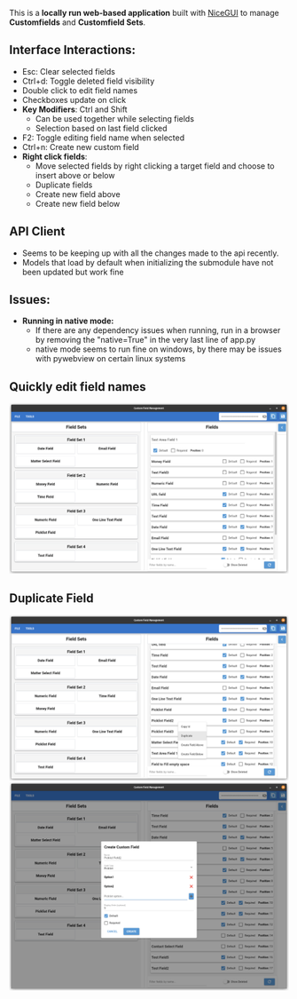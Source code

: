 This is a **locally run web-based application** built with [NiceGUI](https://github.com/zauberzeug/nicegui) to manage **Customfields** and **Customfield Sets**.

## Interface Interactions:
- Esc: Clear selected fields
- Ctrl+d: Toggle deleted field visibility
- Double click to edit field names
- Checkboxes update on click
- **Key Modifiers**: Ctrl and Shift
    - Can be used together while selecting fields
    - Selection based on last field clicked
- F2: Toggle editing field name when selected
- Ctrl+n: Create new custom field
- **Right click fields**:
    - Move selected fields by right clicking a target field and choose to insert above or below
    - Duplicate fields
    - Create new field above
    - Create new field below

## API Client
- Seems to be keeping up with all the changes made to the api recently.
- Models that load by default when initializing the submodule have not been updated but work fine

## Issues:
- **Running in native mode:**
    - If there are any dependency issues when running, run in a browser by removing the "native=True" in the very last line of app.py
    - native mode seems to run fine on windows, by there may be issues with pywebview on certain linux systems

## Quickly edit field names
![](screenshots/rename_field.png)
## Duplicate Field
![](screenshots/context_menu1.png)
![](screenshots/duplicate_field.png)